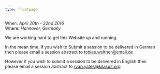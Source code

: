 ```yaml
---
type: frontpage
---
```


When: *April 20th - 22nd 2016*  
Where: *Hannover, Germany*

We are working hard to get this Website up and running.

In the mean time, if you wish to Submit a session to be delivered in German then please email a session abstract to <tobias.weltner@email.de>

However if you wish to submit a session to be delivered in English then please email a session abstract to <ryan.yates@kilasuit.org>
